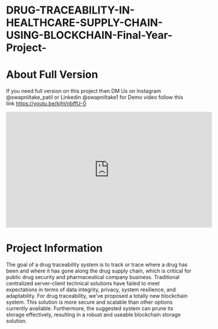 # DRUG-TRACEABILITY-IN-HEALTHCARE-SUPPLY-CHAIN-USING-BLOCKCHAIN-Final-Year-Project-

# About Full Version
If you need full version on this project then DM Us on Instagram @swapniltake_patil or Linkedin @swapniltake1 for Demo video follow this link https://youtu.be/kjhVnbffU-0

<iframe width="560" height="315" src="https://www.youtube.com/embed/kjhVnbffU-0" title="YouTube video player" frameborder="0" allow="accelerometer; autoplay; clipboard-write; encrypted-media; gyroscope; picture-in-picture; web-share" allowfullscreen></iframe>

# Project Information 

The goal of a drug traceability system is to track or trace where a drug has been and where it has gone along the drug supply chain, which is critical for public drug security and pharmaceutical company business. Traditional centralized server-client technical solutions have failed to meet expectations in terms of data integrity, privacy, system resilience, and adaptability. For drug traceability, we've proposed a totally new blockchain system. This solution is more secure and scalable than other options currently available. Furthermore, the suggested system can prune its storage effectively, resulting in a robust and useable blockchain storage solution.
